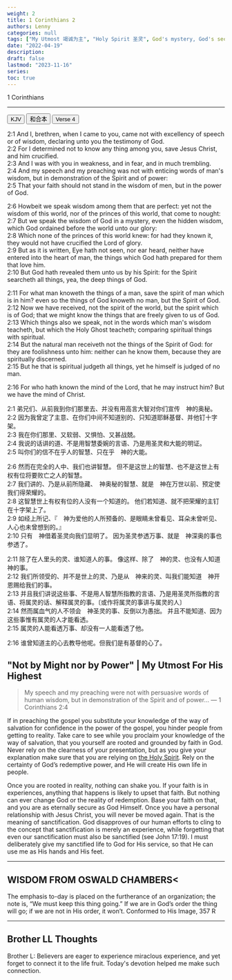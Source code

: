 ```yaml
---
weight: 2
title: 1 Corinthians 2
authors: Lenny
categories: null
tags: ["My Utmost 竭诚为主", "Holy Spirit 圣灵", God's mystery, God's secret]
date: "2022-04-19"
description: 
draft: false
lastmod: "2023-11-16"
series:
toc: true
---
```

1 Corinthians
<!--more-->
---

<!-- Tab links -->
<div class="tab">
  <button class="tablinks active" onclick="tablabel(event, 'english')">KJV</button>
  <button class="tablinks" onclick="tablabel(event, 'chinese')">和合本</button>
  <button class="tablinks active" onclick="tablabel(event, 'devotion1')">Verse 4</button>
</div>

<!-- Tab content -->
<div id="english" class="tabcontent" style="display:block">

2:1 And I, brethren, when I came to you, came not with excellency of speech or of wisdom, declaring unto you the testimony of God.  
2:2 For I determined not to know any thing among you, save Jesus Christ, and him crucified.  
2:3 And I was with you in weakness, and in fear, and in much trembling.  
2:4 And my speech and my preaching was not with enticing words of man's wisdom, but in demonstration of the Spirit and of power:  
2:5 That your faith should not stand in the wisdom of men, but in the power of God.  

2:6 Howbeit we speak wisdom among them that are perfect: yet not the wisdom of this world, nor of the princes of this world, that come to nought:  
2:7 But we speak the wisdom of God in <a class = "blue">a mystery</a>, even the hidden wisdom, which God ordained before the world unto our glory:  
2:8 Which none of the princes of this world knew: for had they known it, they would not have crucified the Lord of glory.  
2:9 But as it is written, Eye hath not seen, nor ear heard, neither have entered into the heart of man, the things which God hath prepared for them that love him.  
2:10 But God hath revealed them unto us by his Spirit: for the Spirit searcheth all things, yea, the deep things of God.  

2:11 For what man knoweth the things of a man, save the spirit of man which is in him? even so the things of God knoweth no man, but the Spirit of God.  
2:12 Now we have received, not the spirit of the world, but the spirit which is of God; that we might know the things that are freely given to us of God.  
2:13 Which things also we speak, not in the words which man's wisdom teacheth, but which the Holy Ghost teacheth; comparing spiritual things with spiritual.  
2:14 But the natural man receiveth not the things of the Spirit of God: for they are foolishness unto him: neither can he know them, because they are spiritually discerned.  
2:15 But he that is spiritual judgeth all things, yet he himself is judged of no man.  

2:16 For who hath known the mind of the Lord, that he may instruct him? But we have the mind of Christ.  
</div>

<div id="chinese" class="tabcontent">

2:1 弟兄们、从前我到你们那里去、并没有用高言大智对你们宣传　神的奥秘。  
2:2 因为我曾定了主意、在你们中间不知道别的、只知道耶稣基督、并他钉十字架。  
2:3 我在你们那里、又软弱、又惧怕、又甚战兢。  
2:4 我说的话讲的道、不是用智慧委婉的言语、乃是用圣灵和大能的明证。  
2:5 叫你们的信不在乎人的智慧、只在乎　神的大能。  

2:6 然而在完全的人中、我们也讲智慧。  但不是这世上的智慧、也不是这世上有权有位将要败亡之人的智慧。  
2:7 我们讲的、乃是从前所隐藏、　神奥秘的智慧、就是　神在万世以前、预定使我们得荣耀的。  
2:8 这智慧世上有权有位的人没有一个知道的。  他们若知道、就不把荣耀的主钉在十字架上了。  
2:9 如经上所记、『　神为爱他的人所预备的、是眼睛未曾看见、耳朵未曾听见、人心也未曾想到的。』  
2:10 只有　神借着圣灵向我们显明了。  因为圣灵参透万事、就是　神深奥的事也参透了。  

2:11 除了在人里头的灵、谁知道人的事。  像这样、除了　神的灵、也没有人知道　神的事。  
2:12 我们所领受的、并不是世上的灵、乃是从　神来的灵、叫我们能知道　神开恩赐给我们的事。  
2:13 并且我们讲说这些事、不是用人智慧所指教的言语、乃是用圣灵所指教的言语、将属灵的话、解释属灵的事。〔或作将属灵的事讲与属灵的人〕  
2:14 然而属血气的人不领会　神圣灵的事、反倒以为愚拙。  并且不能知道、因为这些事惟有属灵的人才能看透。  
2:15 属灵的人能看透万事、却没有一人能看透了他。  

2:16 谁曾知道主的心去教导他呢。但我们是有基督的心了。  

</div>


<div id="devotion1" class="tabcontent">
<h2>"Not by Might nor by Power" | My Utmost For His Highest</h2>

> My speech and my preaching were not with persuasive words of human wisdom, but in demonstration of the Spirit and of power… 
> — 1 Corinthians 2:4


If in preaching the gospel you substitute your knowledge of the way of salvation for confidence in the power of the gospel, you hinder people from getting to reality. Take care to see while you proclaim your knowledge of the way of salvation, that you yourself are rooted and grounded by faith in God. Never rely on the clearness of your presentation, but as you give your explanation make sure that you are relying on <u class = "red">the Holy Spirit</u>. Rely on the certainty of God’s redemptive power, and He will create His own life in people.  

Once you are rooted in reality, nothing can shake you. If your faith is in experiences, anything that happens is likely to upset that faith. But nothing can ever change God or the reality of redemption. Base your faith on that, and you are as eternally secure as God Himself. Once you have a personal relationship with Jesus Christ, you will never be moved again. That is the meaning of sanctification. God disapproves of our human efforts to cling to the concept that sanctification is merely an experience, while forgetting that even our sanctification must also be sanctified (see John 17:19). I must deliberately give my sanctified life to God for His service, so that He can use me as His hands and His feet.

----

<h2>WISDOM FROM OSWALD CHAMBERS<</h2>  

The emphasis to-day is placed on the furtherance of an organization; the note is, “We must keep this thing going.” If we are in God’s order the thing will go; if we are not in His order, it won’t.  Conformed to His Image, 357 R


----

<h2>Brother LL Thoughts</h2>
Brother L: Believers are eager to experience miraclous experience, and yet forget to connect it to the life fruit.  Today's devotion helped me make such connection.

</div>
